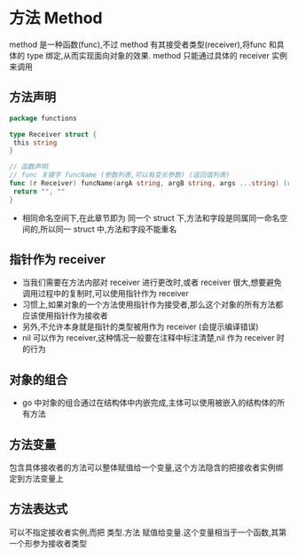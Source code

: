 # 方法 Method

method 是一种函数(func),不过 method 有其接受者类型(receiver),将func 和具体的 type 绑定,从而实现面向对象的效果.
method 只能通过具体的 receiver 实例来调用

## 方法声明

```go
package functions

type Receiver struct {
 this string
}

// 函数声明
// func 关键字 funcName (参数列表,可以有变长参数) (返回值列表)
func (r Receiver) funcName(argA string, argB string, args ...string) (resultA string, resultB string) {
 return "", ""
}
```

- 相同命名空间下,在此章节即为 同一个 struct 下,方法和字段是同属同一命名空间的,所以同一 struct 中,方法和字段不能重名

## 指针作为 receiver

- 当我们需要在方法内部对 receiver 进行更改时,或者 receiver 很大,想要避免调用过程中的复制时,可以使用指针作为 receiver
- 习惯上,如果对象的一个方法使用指针作为接受者,那么这个对象的所有方法都应该使用指针作为接收者
- 另外,不允许本身就是指针的类型被用作为 receiver (会提示编译错误)
- nil 可以作为 receiver,这种情况一般要在注释中标注清楚,nil 作为 receiver 时的行为

## 对象的组合

- go 中对象的组合通过在结构体中内嵌完成,主体可以使用被嵌入的结构体的所有方法

## 方法变量

包含具体接收者的方法可以整体赋值给一个变量,这个方法隐含的把接收者实例绑定到方法变量上

## 方法表达式

可以不指定接收者实例,而把 类型.方法 赋值给变量.这个变量相当于一个函数,其第一个形参为接收者类型
